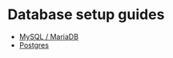 # Database setup guides

- [MySQL / MariaDB](Setup-MySQL-or-MaraDB.md)
- [Postgres](Setup-PostgreSQL.md)

